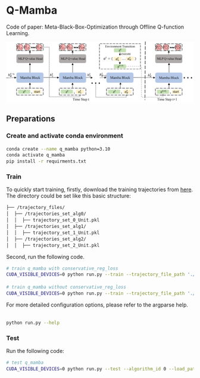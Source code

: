 # Q-Mamba

Code of paper: Meta-Black-Box-Optimization through Offline Q-function Learning.


![Mamba-DAC Architecture](./src/qmamba.png)

## Preparations

### Create and activate conda environment

```bash
conda create --name q_mamba python=3.10
conda activate q_mamba
pip install -r requirments.txt
```

### Train
To quickly start training, 
firstly, download the training trajectories from [here](https://github.com/GMC-DRL/Q-Mamba/tree/main). The directory could be set like this basic structure:
```bash
├── /trajectory_files/
│  ├── /trajectories_set_alg0/
│  │  ├── trajectory_set_0_Unit.pkl   
│  ├── /trajectories_set_alg1/
│  │  ├── trajectory_set_1_Unit.pkl   
│  ├── /trajectories_set_alg2/
│  │  ├── trajectory_set_2_Unit.pkl                     
```
Second, run the following code.

```bash
# train q_mamba with conservative_reg_loss 
CUDA_VISIBLE_DEVICES=0 python run.py --train --trajectory_file_path './trajectory_files/trajectories_set_alg0/trajectory_set_0_Unit.pkl' --has_conservative_reg_loss 

# train q_mamba without conservative_reg_loss
CUDA_VISIBLE_DEVICES=0 python run.py --train --trajectory_file_path './trajectory_files/trajectories_set_alg0/trajectory_set_0_Unit.pkl' 

```


For more detailed configuration options, please refer to the argparse help.

```bash

python run.py --help

```

### Test
Run the following code:
```bash
# test q_mamba 
CUDA_VISIBLE_DEVICES=0 python run.py --test --algorithm_id 0 --load_path [MODEL_PATH] 

```


